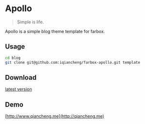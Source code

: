 Apollo
===

>  Simple is life.

Apollo is a simple blog theme template for farbox.

## Usage

```sh
cd blog
git clone git@github.com:iqiancheng/farbox-apollo.git template
```
## Download
[latest version](https://github.com/iqiancheng/farbox-apollo/releases)

## Demo
[http://www.qiancheng.me](http://qiancheng.me)

